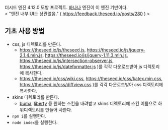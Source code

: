 더시드 엔진 4.12.0 모방 프로젝트. [바나나](https://github.com/gdl-888/banana) 엔진이 이 엔진 기반이다.  
< "엔진 내부 UI는 상관없음." ( https://feedback.theseed.io/posts/280 ) >

## 기초 사용 방법
- css, js 디렉토리를 만든다.
  - https://theseed.io/js/theseed.js, https://theseed.io/js/jquery-2.1.4.min.js, https://theseed.io/js/jquery-1.11.3.min.js, https://theseed.io/js/intersection-observer.js, https://theseed.io/js/dateformatter.js )를 각각 다운로드받아 js 디렉토리에 복사한다.
  - https://theseed.io/css/wiki.css, https://theseed.io/css/katex.min.css, https://theseed.io/css/diffview.css )를 각각 다운로드받아 css 디렉토리에 복사한다.
- skins 디렉토리를 만든다.
  - [buma](https://github.com/LiteHell/theseed-skin-buma/tree/d77eef50a77007da391c5082b4b94818db372417), [liberty](https://github.com/namuwiki/theseed-skin-liberty/tree/153cf78f70206643ec42e856aff8280dc21eb2c0) 등 원하는 스킨을 내려받고 skins 디렉토리에 스킨 이름으로 하위디렉토리를 만들어 사한다.
- `npm i`를 실행한다.
- `node index`를 실행한다.
